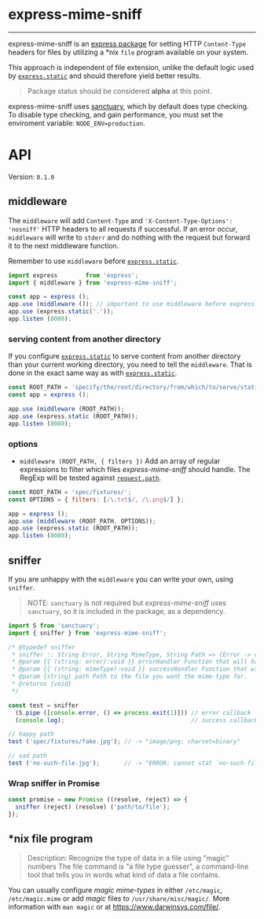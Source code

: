 # express-mime-sniff

-------------------------------------------------------------------------------

express-mime-sniff is an [express package](http://expressjs.com/) for setting
HTTP `Content-Type` headers for files by utilizing a *nix `file` program
available on your system.

This approach is independent of file extension, unlike the default logic used
by [`express.static`][express.static] and should therefore yield better results.

> Package status should be considered **alpha** at this point.

express-mime-sniff uses [sanctuary][sanctuary], which by default does type
checking. To disable type checking, and gain performance, you must set
the enviroment variable: `NODE_ENV=production`.

# API

Version: `0.1.0`


## middleware

The `middleware` will add `Content-Type` and `'X-Content-Type-Options': 'nosniff'`
HTTP headers to all requests if successful. If an error occur, `middleware` will
write to `stderr` and do nothing with the request but forward it to the next
middleware function.

Remember to use `middleware` before [`express.static`][express.static].

```js
import express        from 'express';
import { middleware } from 'express-mime-sniff';

const app = express ();
app.use (middleware ()); // important to use middleware before express.static
app.use (express.static('.'));
app.listen (8080);
```

### serving content from another directory

If you configure [`express.static`][express.static] to serve content from
another directory than your current working directory, you need to tell the
`middleware`. That is done in the exact same way as with
[`express.static`][express.static].

```js
const ROOT_PATH = 'specify/the/root/directory/from/which/to/serve/static/assets';
const app = express ();

app.use (middleware (ROOT_PATH));
app.use (express.static (ROOT_PATH));
app.listen (8080);
```

### options

+ `middleware (ROOT_PATH, { filters })` Add an array of regular expressions to filter which files _express-mime-sniff_ should handle. The RegExp will be tested against [`request.path`](http://expressjs.com/en/4x/api.html#req.path).

```js
const ROOT_PATH = 'spec/fixtures/';
const OPTIONS = { filters: [/\.txt$/, /\.png$/] };

app = express ();
app.use (middleware (ROOT_PATH, OPTIONS));
app.use (express.static (ROOT_PATH));
app.listen (8080);
```

## sniffer

If you are unhappy with the `middleware` you can write your own, using `sniffer`.

> NOTE: `sanctuary` is not required but _express-mime-sniff_ uses `sanctuary`,
> so it is included in the package, as a dependency.

```js
import S from 'sanctuary';
import { sniffer } from 'express-mime-sniff';

/* @typedef sniffer
 * sniffer :: String Error, String MimeType, String Path => (Error -> void) -> (MimeType -> void) -> Path -> void
 * @param {{ (string: error):void }} errorHandler Function that will handle an error.
 * @param {{ (string: mimeType):void }} successHandler Function that will get mime-type for `path`.
 * @param {string} path Path to the file you want the mime-type for.
 * @returns {void}
 */

const test = sniffer
  (S.pipe ([console.error, () => process.exit(1)])) // error callback
  (console.log);                                    // success callback

// happy path
test ('spec/fixtures/fake.jpg'); // -> "image/png; charset=binary"

// sad path
test ('no-such-file.jpg');       // -> "ERROR: cannot stat `no-such-file.jpg' (No such file or directory)"
```

### Wrap sniffer in Promise

```js
const promise = new Promise ((resolve, reject) => {
  sniffer (reject) (resolve) ('path/to/file');
});
```


## *nix file program

> Description: Recognize the type of data in a file using "magic" numbers
> The file command is "a file type guesser", a command-line tool that
> tells you in words what kind of data a file contains.

You can usually configure _magic mime-types_ in either `/etc/magic`,
`/etc/magic.mime` or add _magic_ files to `/usr/share/misc/magic/`.
More information with `man magic` or at https://www.darwinsys.com/file/.


[express.static]: http://expressjs.com/en/4x/api.html#express.static
[sanctuary]: https://sanctuary.js.org/
